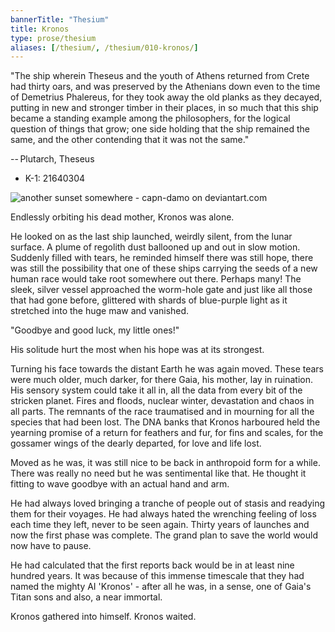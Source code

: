 ```yaml
---
bannerTitle: "Thesium" 
title: Kronos
type: prose/thesium
aliases: [/thesium/, /thesium/010-kronos/]
---
```


<div class="quote">
"The ship wherein Theseus and the youth of Athens returned
from Crete had thirty oars, and was preserved by the Athenians down even to the
time of Demetrius Phalereus, for they took away the old planks as they decayed,
putting in new and stronger timber in their places, in so much that this ship
became a standing example among the philosophers, for the logical question of
things that grow; one side holding that the ship remained the same, and the
other contending that it was not the same."  

-- Plutarch, Theseus
</div>

<div class="data">

- K-1: 21640304 

</div>

![another sunset somewhere - capn-damo on deviantart.com](/images/thesium/another-sunset-somewhere.png)


Endlessly orbiting his dead mother, Kronos was alone.

He looked on as the last ship launched, weirdly silent, from the lunar surface.
A plume of regolith dust ballooned up and out in slow motion. Suddenly
filled with tears, he reminded himself there was still hope, there was still
the possibility that one of these ships carrying the seeds of a new human race
would take root somewhere out there. Perhaps many! The sleek, silver vessel
approached the worm-hole gate and just like all those that had gone before,
glittered with shards of blue-purple light as it stretched into the huge maw
and vanished. 

"Goodbye and good luck, my little ones!"

His solitude hurt the most when his hope was at its strongest.

Turning his face towards the distant Earth he was again moved. These tears were
much older, much darker, for there Gaia, his mother, lay in ruination. His
sensory system could take it all in, all the data from every bit of the
stricken planet. Fires and floods, nuclear winter, devastation and chaos in all
parts. The remnants of the race traumatised and in mourning for all the species
that had been lost. The DNA banks that Kronos harboured held the yearning 
promise of a return for feathers and fur, for fins and scales, for the gossamer
wings of the dearly departed, for love and life lost.

Moved as he was, it was still nice to be back in anthropoid form for a while.
There was really no need but he was sentimental like that. He thought it fitting
to wave goodbye with an actual hand and arm.

He had always loved bringing a tranche of people out of stasis and readying them
for their voyages. He had always hated the wrenching feeling of loss each time
they left, never to be seen again. Thirty years of launches and now the first
phase was complete. The grand plan to save the world would now have to pause.

He had calculated that the first reports back would be in at least nine hundred
years. It was because of this immense timescale that they had named the mighty
AI 'Kronos' - after all he was, in a sense, one of Gaia's Titan sons and also, a
near immortal.

Kronos gathered into himself. Kronos waited.
